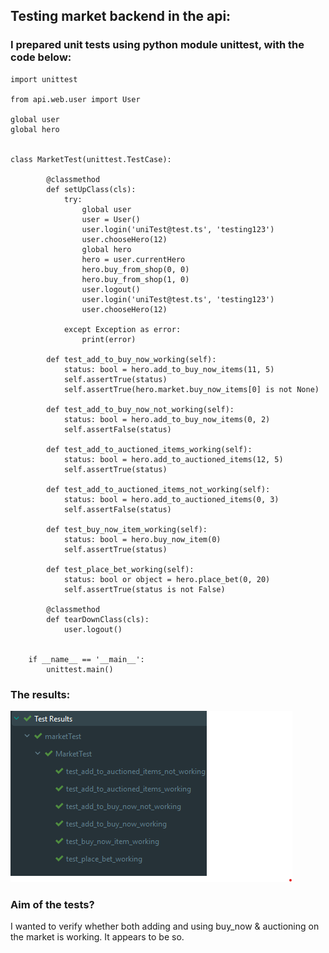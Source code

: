 ## Testing market backend in the api:

### I prepared unit tests using python module unittest, with the code below:

    import unittest
    
    from api.web.user import User
    
    global user
    global hero
    
    
    class MarketTest(unittest.TestCase):
    
            @classmethod
            def setUpClass(cls):
                try:
                    global user
                    user = User()
                    user.login('uniTest@test.ts', 'testing123')
                    user.chooseHero(12)
                    global hero
                    hero = user.currentHero
                    hero.buy_from_shop(0, 0)
                    hero.buy_from_shop(1, 0)
                    user.logout()
                    user.login('uniTest@test.ts', 'testing123')
                    user.chooseHero(12)
        
                except Exception as error:
                    print(error)
        
            def test_add_to_buy_now_working(self):
                status: bool = hero.add_to_buy_now_items(11, 5)
                self.assertTrue(status)
                self.assertTrue(hero.market.buy_now_items[0] is not None)
        
            def test_add_to_buy_now_not_working(self):
                status: bool = hero.add_to_buy_now_items(0, 2)
                self.assertFalse(status)
        
            def test_add_to_auctioned_items_working(self):
                status: bool = hero.add_to_auctioned_items(12, 5)
                self.assertTrue(status)
        
            def test_add_to_auctioned_items_not_working(self):
                status: bool = hero.add_to_auctioned_items(0, 3)
                self.assertFalse(status)
        
            def test_buy_now_item_working(self):
                status: bool = hero.buy_now_item(0)
                self.assertTrue(status)
        
            def test_place_bet_working(self):
                status: bool or object = hero.place_bet(0, 20)
                self.assertTrue(status is not False)
        
            @classmethod
            def tearDownClass(cls):
                user.logout()
        
        
        if __name__ == '__main__':
            unittest.main()

### The results:

![results](../docs/tests/market_backend_api_tests/tests_working.png)

### Aim of the tests?
I wanted to verify whether both adding and using buy_now & auctioning on the market is working.
It appears to be so.